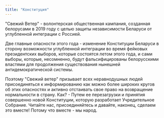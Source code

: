 ```yaml
---
title: "Конституция"
---
```


"Свежий Ветер" - волонтерская общественная кампания, 
созданная белорусами в 2019 году с целью защиты независимости 
Беларуси от углубленной интеграции с Россией.

Две главные опасности этого года - изменение Конституции Беларуси в сторону 
возможности углубленной интеграции во время фейковых президентских выборов, 
которые состоятся летом этого года, и сами выборы, которые, несомненно, 
будут фальсифицированы белорусскими властями для продолжения существования нынешней антидемократической системы.

Поэтому "Свежий ветер" призывает всех неравнодушных людей присоединяться к информированию 
как можно более широких кругов об этих опасностях и активно отстаивать свое право на возвращение нормальности в страну. Как? - Путем ее перезагрузки и принятия совершенно новой Конституции, которую разработает Учредительное Собрание. Читайте нас, присоединяйтесь и давайте, наконец, сделаем это вместе! Потому что вместе - мы народ.
